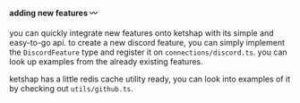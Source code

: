 #### adding new features 〰️

you can quickly integrate new features onto ketshap with its simple and easy-to-go api. to create a new discord feature, you can simply 
implement the `DiscordFeature` type and register it on `connections/discord.ts`. you can look up examples from the already existing features.

ketshap has a little redis cache utility ready, you can look into examples of it by checking out `utils/github.ts`.